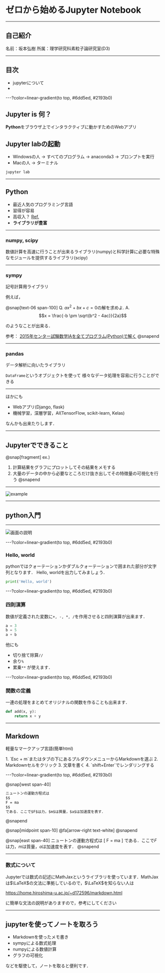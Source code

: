 # ゼロから始めるJupyter Notebook

---

## 自己紹介

名前：坂本弘樹
所属：理学研究科素粒子論研究室(D3)


---


## 目次

* jupyterについて
* 


---?color=linear-gradient(to top, #6dd5ed, #2193b0)

## Jupyter is 何？

**Python**をブラウザ上でインタラクティブに動かすためのWebアプリ


## Jupyter labの起動

+ Windowsの人 → すべてのプログラム -> anaconda3 -> プロンプトを実行
+ Macの人 → ターミナル

```sh
jupyter lab
```

---

## Python

+ 最近人気のプログラミング言語
+ 習得が容易
+ 高収入？ [Ref.](https://jp.stanby.com/media/programming_ranking2017/)
+ **ライブラリが豊富**

---

### numpy, scipy

数値計算を高速に行うことが出来るライブラリ(numpy)と科学計算に必要な特殊なモジュールを提供するライブラリ(scipy)



---

### sympy

記号計算用ライブラリ

例えば，

@snap[text-06 span-100]
Q. $a x^2 + b x + c = 0$の解を求めよ. 
A. $$x = \frac{-b \pm \sqrt{b^2 - 4ac}}{2a}$$

のようなことが出来る．

参考： 
[2015年センター試験数学IAを全てプログラム(Python)で解く](https://qiita.com/akai_banana/items/b328fe0116d248127a36)
@snapend


---

### pandas

データ解析に向いたライブラリ

`DataFrame`というオブジェクトを使って
様々なデータ処理を容易に行うことができる

---

ほかにも

- Webアプリ(Django, flask)
- 機械学習，深層学習，AI(TensorFlow, scikit-learn, Kelas)

なんかも出来たりします．

---

## Jupyterでできること

@snap[fragment]
ex.)  
1. 計算結果をグラフにプロットしてその結果をメモする 
2. 大量のデータの中から必要なところだけ抜き出してその特徴量の可視化を行う
@snapend

---
![example](url)

---

## python入門

---

![画面の説明](url)


---?color=linear-gradient(to top, #6dd5ed, #2193b0)

### Hello, world

pythonではクォーテーションかダブルクォーテーションで囲まれた部分が文字列となります．
Hello, worldを出力してみましょう．

```python
print('Hello, world')
```


---?color=linear-gradient(to top, #6dd5ed, #2193b0)

### 四則演算

数値が定義された変数に`+, -, *, /`を作用させると四則演算が出来ます．

```python
a = 3
b = 5
a + b
```

他にも
* 切り捨て除算`//`
* 余り`%`
* 累乗`**`
が使えます．

---?color=linear-gradient(to top, #6dd5ed, #2193b0)

### 関数の定義

一連の処理をまとめてオリジナルの関数を作ることも出来ます．

```python
def add(x, y):
	return x + y
```

---

## Markdown

軽量なマークアップ言語(簡単html)


<div class=box>
1. `Esc + m`またはタブの下にあるプルダウンメニューからMarkdownを選ぶ
2. Markdownセルをクリック
3. 文章を書く
4. `shift+Enter`でレンダリングする
</div>


---?color=linear-gradient(to top, #6dd5ed, #2193b0)

@snap[west span-40]

```md
ニュートンの運動方程式は
$$
F = ma
$$
である．ここで$F$は力，$m$は質量，$a$は加速度を表す．
```
@snapend

@snap[midpoint span-10]
@fa[arrow-right text-white]
@snapend

@snap[east span-40]
ニュートンの運動方程式は
\[
F = ma
\]
である．ここで$F$は力，$m$は質量，$a$は加速度を表す．
@snapend


---

### 数式について


Jupyterでは数式の記述にMathJaxというライブラリを使っています．MathJaxは$\LaTeX$の文法に準拠しているので，$\LaTeX$を知らない人は

https://home.hiroshima-u.ac.jp/~d172596/markdown.html

に簡単な文法の説明がありますので，参考にしてください

---


## jupyterを使ってノートを取ろう


+ Markdownを使ったメモ書き
+ sympyによる数式処理
+ numpyによる数値計算
+ グラフの可視化

などを駆使して，ノートを取ると便利です．
